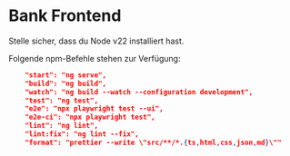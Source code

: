 # Bank Frontend

Stelle sicher, dass du Node v22 installiert hast.

Folgende npm-Befehle stehen zur Verfügung:

```json
    "start": "ng serve",
    "build": "ng build",
    "watch": "ng build --watch --configuration development",
    "test": "ng test",
    "e2e": "npx playwright test --ui",
    "e2e-ci": "npx playwright test",
    "lint": "ng lint",
    "lint:fix": "ng lint --fix",
    "format": "prettier --write \"src/**/*.{ts,html,css,json,md}\""
```

